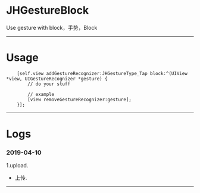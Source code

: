 # JHGestureBlock
Use gesture with block，手势，Block

---

# Usage
```
    [self.view addGestureRecognizer:JHGestureType_Tap block:^(UIView *view, UIGestureRecognizer *gesture) {
        // do your stuff
        
        // example
        [view removeGestureRecognizer:gesture];
    }];
```

---

# Logs
### 2019-04-10
1.upload.
- 上传.

---
